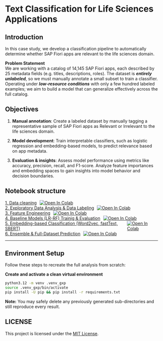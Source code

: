 # Text Classification for Life Sciences Applications




## Introduction

In this case study, we develop a classification pipeline to automatically determine whether SAP Fiori apps are relevant to the life sciences domain.

**Problem Statement**  
We are working with a catalog of 14,145 SAP Fiori apps, each described by 25 metadata fields (e.g. titles, descriptions, roles). The dataset is ***entirely unlabeled***, so we must manually annotate a small subset to train a classifier. Operating under ***low-resource conditions*** with only a few hundred labeled examples; we aim to build a model that can generalize effectively across the full catalog.


## Objectives
1. **Manual annotation**: Create a labeled dataset by manually tagging a representative sample of SAP Fiori apps as Relevant or Irrelevant to the life sciences domain.

2. **Model development**: Train interpretable classifiers, such as logistic regression and embedding-based models, to predict relevance based on app metadata.

3. **Evaluation & insights**: Assess model performance using metrics like accuracy, precision, recall, and F1-score. Analyze feature importances and embedding spaces to gain insights into model behavior and decision boundaries.

## Notebook structure
<div style="display: flex; align-items: center; gap: 10px;">
  <a href="https://github.com/alikhalajii/text-classification-life-sciences/blob/master/notebooks/01-data-cleaning.ipynb" target="_blank" rel="noopener noreferrer">1. Data cleaning</a>
  
  <a href="https://colab.research.google.com/github/alikhalajii/text-classification-life-sciences/blob/master/notebooks/01-data-cleaning.ipynb" target="_blank" rel="noopener noreferrer">
    <img src="https://colab.research.google.com/assets/colab-badge.svg" alt="Open In Colab"/>
  </a>
</div>


<div style="display: flex; align-items: center; gap: 10px;">
  <a href="https://github.com/alikhalajii/text-classification-life-sciences/blob/master/notebooks/02-exploratory-data-analysis-data-labeling.ipynb" target="_blank" rel="noopener noreferrer">2. Exploratory Data Analysis & Data Labeling</a>
  
  <a href="https://colab.research.google.com/github/alikhalajii/text-classification-life-sciences/blob/master/notebooks/02-exploratory-data-analysis-data-labeling.ipynb" target="_blank" rel="noopener noreferrer">
    <img src="https://colab.research.google.com/assets/colab-badge.svg" alt="Open In Colab"/>
  </a>
</div>


<div style="display: flex; align-items: center; gap: 10px;">
  <a href="https://github.com/alikhalajii/text-classification-life-sciences/blob/master/notebooks/03-feature-engineering.ipynb" target="_blank" rel="noopener noreferrer">3. Feature Engineering</a>
  
  <a href="https://colab.research.google.com/github/alikhalajii/text-classification-life-sciences/blob/master/notebooks/03-feature-engineering.ipynb" target="_blank" rel="noopener noreferrer">
    <img src="https://colab.research.google.com/assets/colab-badge.svg" alt="Open In Colab"/>
  </a>
</div>


<div style="display: flex; align-items: center; gap: 10px;">
  <a href="https://github.com/alikhalajii/text-classification-life-sciences/blob/master/notebooks/04-traning-baseline-models.ipynb" target="_blank" rel="noopener noreferrer">4. Baseline Models (LR-RF) Trainig & Evaluation</a>
  
  <a href="https://colab.research.google.com/github/alikhalajii/text-classification-life-sciences/blob/master/notebooks/04-traning-baseline-models.ipynb" target="_blank" rel="noopener noreferrer">
    <img src="https://colab.research.google.com/assets/colab-badge.svg" alt="Open In Colab"/>
  </a>
</div>


<div style="display: flex; align-items: center; gap: 10px;">
  <a href="https://github.com/alikhalajii/text-classification-life-sciences/blob/master/notebooks/05-training-embedding-models.ipynb" target="_blank" rel="noopener noreferrer">5. Embedding-based Classification (Word2vec, fastText, SBERT)</a>
  
  <a href="https://colab.research.google.com/github/alikhalajii/text-classification-life-sciences/blob/master/notebooks/05-training-embedding-models.ipynb" target="_blank" rel="noopener noreferrer">
    <img src="https://colab.research.google.com/assets/colab-badge.svg" alt="Open In Colab"/>
  </a>
</div>


<div style="display: flex; align-items: center; gap: 10px;">
  <a href="https://github.com/alikhalajii/text-classification-life-sciences/blob/master/notebooks/06-ensemble-full-dataset-prediction.ipynb" target="_blank" rel="noopener noreferrer">6. Ensemble & Full-Dataset Prediction</a>
  
  <a href="https://colab.research.google.com/github/alikhalajii/text-classification-life-sciences/blob/master/notebooks/06-ensemble-full-dataset-prediction.ipynb" target="_blank" rel="noopener noreferrer">
    <img src="https://colab.research.google.com/assets/colab-badge.svg" alt="Open In Colab"/>
  </a>
</div>


---

## Environment Setup

Follow these steps to recreate the full analysis from scratch:


**Create and activate a clean virtual environment**

```bash
python3.12 -m venv .venv_gxp
source .venv_gxp/bin/activate
pip install -U pip && pip install -r requirements.txt
```


**Note:**
You may safely delete any previously generated sub-directories and still reproduce every result.


## LICENSE

This project is licensed under the [MIT License](./LICENSE).